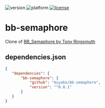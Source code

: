 ![version](https://img.shields.io/badge/version-20%2B-E23089)
![platform](https://img.shields.io/static/v1?label=platform&message=mac-intel%20|%20mac-arm%20|%20win-64&color=blue)
[![license](https://img.shields.io/github/license/miyako/bb-semaphore-)](LICENSE)

# bb-semaphore
Clone of [BB_Semaphore by Tony Ringsmuth](https://discuss.4d.com/t/test-semaphore-returns-true-for-a-semaphore-in-the-same-process/32623?u=keisuke_miyako)

## dependencies.json

 ```json
{
	"dependencies": {
		"bb-semaphore": {
			"github": "miyako/bb-semaphore",
			"version": "^0.0.1"
		}
	}
}
```
